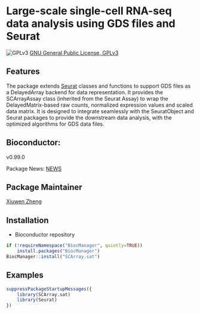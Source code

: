 Large-scale single-cell RNA-seq data analysis using GDS files and Seurat
====

![GPLv3](http://www.gnu.org/graphics/gplv3-88x31.png)
[GNU General Public License, GPLv3](http://www.gnu.org/copyleft/gpl.html)


## Features

The package extends [Seurat](https://cran.r-project.org/web/packages/Seurat/index.html) classes and functions to support GDS files as a DelayedArray backend for data representation. It provides the SCArrayAssay class (inherited from the Seurat Assay) to wrap the DelayedMatrix-based raw counts, normalized expression values and scaled data matrix. It is designed to integrate seamlessly with the SeuratObject and Seurat packages to provide the downstream data analysis, with the optimized algorithms for GDS data files.


## Bioconductor:

v0.99.0

Package News: [NEWS](./NEWS)


## Package Maintainer

[Xiuwen Zheng](xiuwen.zheng@abbvie.com)


## Installation

* Bioconductor repository
```R
if (!requireNamespace("BiocManager", quietly=TRUE))
    install.packages("BiocManager")
BiocManager::install("SCArray.sat")
```


## Examples

```R
suppressPackageStartupMessages({
    library(SCArray.sat)
    library(Seurat)
})

```
